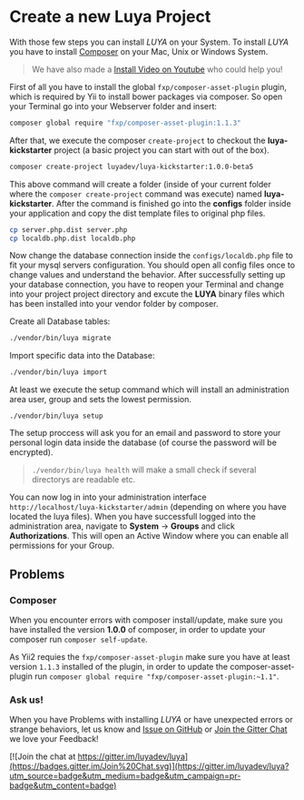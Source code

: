 Create a new Luya Project
================

With those few steps you can install *LUYA* on your System. To install *LUYA* you have to install [Composer](https://getcomposer.org/doc/00-intro.md#installation-linux-unix-osx) on your Mac, Unix or Windows System.

> We have also made a [Install Video on Youtube](https://www.youtube.com/watch?v=7StCJviSGkg) who could help you!

First of all you have to install the global `fxp/composer-asset-plugin` plugin, which is required by Yii to install bower packages via composer. So open your Terminal go into your Webserver folder and insert:

```sh
composer global require "fxp/composer-asset-plugin:1.1.3"
```

After that, we execute the composer `create-project` to checkout the **luya-kickstarter** project (a basic project you can start with out of the box).

```sh
composer create-project luyadev/luya-kickstarter:1.0.0-beta5
```

This above command will create a folder (inside of your current folder where the `composer create-project` command was execute) named __luya-kickstarter__. After the command is finished go into the **configs** folder inside your application and copy the dist template files to original php files.

```sh
cp server.php.dist server.php
cp localdb.php.dist localdb.php
```

Now change the database connection inside the `configs/localdb.php` file to fit your mysql servers configuration. You should open all config files once to change values and understand the behavior. After successfully setting up your database connection, you have to reopen your Terminal and change into your project project directory and excute the **LUYA** binary files which has been installed into your vendor folder by composer.

Create all Database tables:

```sh
./vendor/bin/luya migrate
```

Import specific data into the Database:

```sh
./vendor/bin/luya import
```

At least we execute the setup command which will install an administration area user, group and sets the lowest permission.

```
./vendor/bin/luya setup
```

The setup proccess will ask you for an email and password to store your personal login data inside the database (of course the password will be encrypted).

> `./vendor/bin/luya health` will make a small check if several directorys are readable etc.

You can now log in into your administration interface `http://localhost/luya-kickstarter/admin` (depending on where you have located the luya files). When you have successfull logged into the administration area, navigate to **System** -> **Groups** and click **Authorizations**. This will open an Active Window where you can enable all permissions for your Group.

Problems
--------

### Composer

When you encounter errors with composer install/update, make sure you have installed the version **1.0.0** of composer, in order to update your composer run `composer self-update`.

As Yii2 requies the `fxp/composer-asset-plugin` make sure you have at least version `1.1.3` installed of the plugin, in order to update the composer-asset-plugin run `composer global require "fxp/composer-asset-plugin:~1.1"`.

### Ask us!

When you have Problems with installing *LUYA* or have unexpected errors or strange behaviors, let us know and [Issue on GitHub](https://github.com/luyadev/luya/issues) or [Join the Gitter Chat](https://gitter.im/luyadev/luya) we love your Feedback!

[![Join the chat at https://gitter.im/luyadev/luya](https://badges.gitter.im/Join%20Chat.svg)](https://gitter.im/luyadev/luya?utm_source=badge&utm_medium=badge&utm_campaign=pr-badge&utm_content=badge)